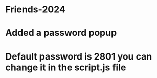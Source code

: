 # Friends-2024
# Added a password popup 
# Default password is 2801 you can change it in the script.js file
